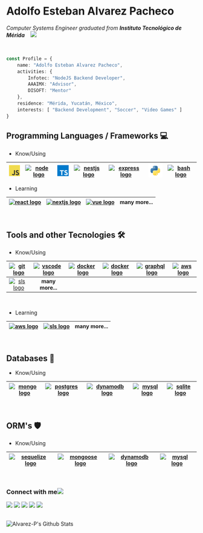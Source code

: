 # Adolfo Esteban Alvarez Pacheco 
<p>
  <em>
  Computer Systems Engineer graduated from <strong>Instituto Tecnológico de Mérida</strong>&nbsp&nbsp&nbsp&nbsp<img src="https://media.giphy.com/media/WUlplcMpOCEmTGBtBW/giphy.gif" width="50"> 
 </em>
</p>

<br>

```ts
const Profile = {
    name: "Adolfo Esteban Alvarez Pacheco",
    activities: {
        Infotec: "NodeJS Backend Developer",
        AAAIMX: "Advisor",
        DISOFT: "Mentor"
    },
    residence: "Mérida, Yucatán, México",
    interests: [ "Backend Development", "Soccer", "Video Games" ]
}
```

## Programming Languages / Frameworks :computer:

- Know/Using

| [<img src="https://raw.githubusercontent.com/github/explore/80688e429a7d4ef2fca1e82350fe8e3517d3494d/topics/javascript/javascript.png" alt="js logo" width="40">]()  | [<img src="https://upload.wikimedia.org/wikipedia/commons/thumb/d/d9/Node.js_logo.svg/1280px-Node.js_logo.svg.png" alt="node logo" width="70">]()  | [<img src="https://raw.githubusercontent.com/github/explore/80688e429a7d4ef2fca1e82350fe8e3517d3494d/topics/typescript/typescript.png" alt="ts logo" width="40">]() |  [<img src="https://d33wubrfki0l68.cloudfront.net/e937e774cbbe23635999615ad5d7732decad182a/26072/logo-small.ede75a6b.svg" alt="nestjs logo" width="40">]() | [<img src="https://kinsta.com/wp-content/uploads/2022/04/express-1.png" alt="express logo" width="100">]() | [<img src="https://raw.githubusercontent.com/github/explore/80688e429a7d4ef2fca1e82350fe8e3517d3494d/topics/python/python.png" alt="python logo" width="50">]() | [<img src="https://miro.medium.com/max/600/1*FEE98iWinlZBYkxBAG8MvA.png" alt="bash logo" width="50">]() | 
|:---:|:---:|:---:|:---:|:---:|:---:|:---:|

- Learning

| [<img src="https://upload.wikimedia.org/wikipedia/commons/thumb/4/47/React.svg/1200px-React.svg.png" alt="react logo" width="50">]() | [<img src="https://seeklogo.com/images/N/next-js-logo-7929BCD36F-seeklogo.com.png" alt="nextjs logo" width="60">]() | [<img src="https://upload.wikimedia.org/wikipedia/commons/thumb/9/95/Vue.js_Logo_2.svg/555px-Vue.js_Logo_2.svg.png" alt="vue logo" width="40">]() | many more...| 
|:---:|:---:|:---:|:---:|

<br>

## Tools and other Tecnologies :hammer_and_wrench:	

- Know/Using

| [<img src="https://raw.githubusercontent.com/Delta456/Delta456/master/img/git.png" alt="git logo" width="40">]() | [<img src="https://raw.githubusercontent.com/Delta456/Delta456/master/img/vscode.png" alt="vscode logo" width="40">]() | [<img src="https://www.docker.com/wp-content/uploads/2022/03/vertical-logo-monochromatic.png" alt="docker logo" width="50">]() | [<img src="https://gitlab.developers.cam.ac.uk/uploads/-/system/project/avatar/4542/compose.png" alt="docker logo" width="50">]() | [<img src="https://upload.wikimedia.org/wikipedia/commons/thumb/1/17/GraphQL_Logo.svg/1024px-GraphQL_Logo.svg.png" alt="graphql logo" width="40">]()  | [<img src="https://www.albertobascones.es/wp-content/uploads/2019/11/prod-art-aws-600-width-1200.png" alt="aws logo" width="80">]() |
|:---:|:---:|:---:|:---:|:---:|:---:|
| [<img src="https://seeklogo.com/images/S/serverless-logo-314C5E0CB4-seeklogo.com.png" alt="sls logo" width="40">]() | **many more...**

<br>

- Learning

| [<img src="https://www.returngis.net/wp-content/uploads/2020/05/nginx.png" alt="aws logo" width="50">]() | [<img src="https://seeklogo.com/images/T/trpc-logo-741E01B855-seeklogo.com.png" alt="sls logo" width="40">]()  | many more...
|:---:|:---:|:---:|

<br>

## Databases :floppy_disk:	

- Know/Using

| [<img src="https://www.pngall.com/wp-content/uploads/13/Mongodb-Transparent.png" alt="mongo logo" width="60">]() |  [<img src="https://upload.wikimedia.org/wikipedia/commons/2/29/Postgresql_elephant.svg" alt="postgres logo" width="60">]() | [<img src="https://www.martechforum.com/wp-content/uploads/2015/08/AmazonDynamoDB.png" alt="dynamodb logo" width="60">]() | [<img src="https://i0.wp.com/www.elearningworld.org/wp-content/uploads/2019/04/MySQL.svg.png?resize=600%2C400&ssl=1" alt="mysql logo" width="80">]()  | [<img src="https://upload.wikimedia.org/wikipedia/commons/thumb/3/38/SQLite370.svg/1200px-SQLite370.svg.png" alt="sqlite logo" width="70">]() |
|:---:|:---:|:---:|:---:|:---:|

<br>

## ORM's :shield:	

- Know/Using

| [<img src="https://seeklogo.com/images/S/sequelize-logo-9A5075DB9F-seeklogo.com.png" alt="sequelize logo" width="40">]() |  [<img src="https://3987944058-files.gitbook.io/~/files/v0/b/gitbook-legacy-files/o/assets%2F-Lgyno4NC7rhy49BAEjN%2F-Lh2uMF0SeRmgQ9ESrbj%2F-Lh3BNps2alvubBYGzN1%2FScreen%20Shot%202019-06-10%20at%208.40.12%20PM.png?alt=media&token=b33b7f94-657f-4c88-b55c-8cbb586dfdea" alt="mongoose logo" width="120">]() | [<img src="https://avatars.githubusercontent.com/u/20165699?s=280&v=4" alt="dynamodb logo" width="60">]() | [<img src="https://cdn.cookielaw.org/logos/028e799e-5bb4-4f89-9ce8-1718d42d344c/22c2e2c0-3df0-4958-8672-1194370ee230/542a9b3e-88eb-4f84-95fd-b19e01352169/Logo-Prisma.png" alt="mysql logo" width="120">]() |
|:---:|:---:|:---:|:---:|

<br>

<h3>Connect with me<img src="https://media.tenor.com/6ph1w40DrykAAAAi/handshake-joypixels.gif" height="33px" /></h3>

[<img src="https://img.shields.io/badge/twitter-%231DA1F2.svg?&style=for-the-badge&logo=twitter&logoColor=white" />](https://twitter.com/Esteban08240870?s=09) [<img src="https://img.shields.io/badge/linkedin-%230077B5.svg?&style=for-the-badge&logo=linkedin&logoColor=white" />](https://www.linkedin.com/in/adolfo-esteban-%C3%A1lvarez-pacheco-6b3a21192/) [<img src = "https://img.shields.io/badge/instagram-%23E4405F.svg?&style=for-the-badge&logo=instagram&logoColor=white">](https://www.instagram.com/estebanalvarezpacheco/)  [<img src ="https://img.shields.io/badge/portfolio-web-%23.svg?&style=for-the-badge&logo=&logoColor=white%22">](https://Alvarez-P.github.io/) [<img src ="https://img.shields.io/badge/-Outlook-%231DA1F2?style=for-the-badge&logo=Gmail&logoColor=white&link=mailto:adolfo_alvarez-p@outlook.es">](https://github.com/alvarez98?tab=repositories) 

<br>
<img alt="Alvarez-P's Github Stats" src="https://github-readme-stats.vercel.app/api?username=Alvarez-P&show_icons=true&hide_border=true&theme=dark" />

